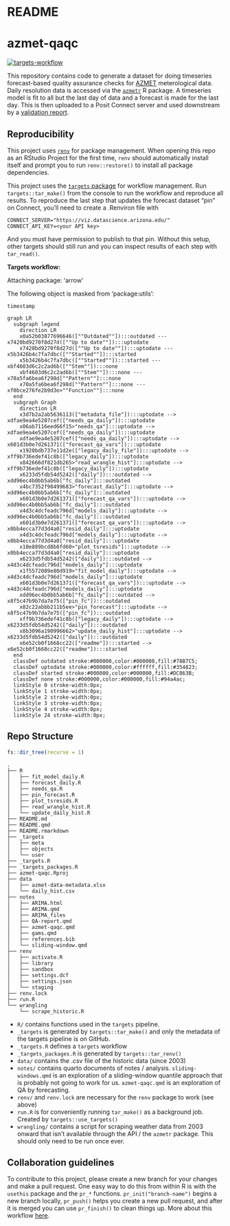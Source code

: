 # README

<!-- README.md is generated from README.qmd. Please edit that file -->

# azmet-qaqc

<!-- badges: start -->

[![targets-workflow](https://github.com/cct-datascience/azmet-qaqc/actions/workflows/targets.yaml/badge.svg)](https://github.com/cct-datascience/azmet-qaqc/actions/workflows/targets.yaml)
<!-- badges: end -->

This repository contains code to generate a dataset for doing timeseries
forecast-based quality assurance checks for
[AZMET](https://ag.arizona.edu/azmet/) meterological data. Daily
resolution data is accessed via the
[`azmetr`](https://github.com/cct-datascience/azmetr) R package. A
timeseries model is fit to all but the last day of data and a forecast
is made for the last day. This is then uploaded to a Posit Connect
server and used downstream by a [validation
report](https://github.com/cct-datascience/azmet-qa-dashboard).

## Reproducibility

This project uses
[`renv`](https://rstudio.github.io/renv/articles/renv.html) for package
management. When opening this repo as an RStudio Project for the first
time, `renv` should automatically install itself and prompt you to run
`renv::restore()` to install all package dependencies.

This project uses the [`targets`
package](https://docs.ropensci.org/targets/) for workflow management.
Run `targets::tar_make()` from the console to run the workflow and
reproduce all results. To reproduce the last step that updates the
forecast dataset “pin” on Connect, you’ll need to create a .Renviron
file with

    CONNECT_SERVER="https://viz.datascience.arizona.edu/"
    CONNECT_API_KEY=<your API key>

And you must have permission to publish to that pin. Without this setup,
other targets should still run and you can inspect results of each step
with `tar_read()`.

**Targets workflow:**

Attaching package: ‘arrow’

The following object is masked from ‘package:utils’:

    timestamp

``` mermaid
graph LR
  subgraph legend
    direction LR
    x0a52b03877696646([""Outdated""]):::outdated --- x7420bd9270f8d27d([""Up to date""]):::uptodate
    x7420bd9270f8d27d([""Up to date""]):::uptodate --- x5b3426b4c7fa7dbc([""Started""]):::started
    x5b3426b4c7fa7dbc([""Started""]):::started --- xbf4603d6c2c2ad6b([""Stem""]):::none
    xbf4603d6c2c2ad6b([""Stem""]):::none --- x70a5fa6bea6f298d[""Pattern""]:::none
    x70a5fa6bea6f298d[""Pattern""]:::none --- xf0bce276fe2b9d3e>""Function""]:::none
  end
  subgraph Graph
    direction LR
    x3d7b2a2ab5636113(["metadata_file"]):::uptodate --> xdfae9ea4e5207cef(["needs_qa_daily"]):::uptodate
    x06ab7116eed66f15>"needs_qa"]:::uptodate --> xdfae9ea4e5207cef(["needs_qa_daily"]):::uptodate
    xdfae9ea4e5207cef(["needs_qa_daily"]):::uptodate --> x601d3b0e7d261371(["forecast_qa_vars"]):::uptodate
    x1920bdb737e11d2e(["legacy_daily_file"]):::uptodate --> xff9b736edef41c8b(["legacy_daily"]):::uptodate
    x842666df821db265>"read_wrangle_hist"]:::uptodate --> xff9b736edef41c8b(["legacy_daily"]):::uptodate
    x6233d5fdb54d5242(["daily"]):::outdated --> xdd96ec4b0bb5ab6b["fc_daily"]:::outdated
    x4bc7352f98499683>"forecast_daily"]:::uptodate --> xdd96ec4b0bb5ab6b["fc_daily"]:::outdated
    x601d3b0e7d261371(["forecast_qa_vars"]):::uptodate --> xdd96ec4b0bb5ab6b["fc_daily"]:::outdated
    x4d3c4dcfeadc796d["models_daily"]:::uptodate --> xdd96ec4b0bb5ab6b["fc_daily"]:::outdated
    x601d3b0e7d261371(["forecast_qa_vars"]):::uptodate --> x0bb4ecca77d3d4a0["resid_daily"]:::uptodate
    x4d3c4dcfeadc796d["models_daily"]:::uptodate --> x0bb4ecca77d3d4a0["resid_daily"]:::uptodate
    x10e889bcd8b0fd60>"plot_tsresids"]:::uptodate --> x0bb4ecca77d3d4a0["resid_daily"]:::uptodate
    x6233d5fdb54d5242(["daily"]):::outdated --> x4d3c4dcfeadc796d["models_daily"]:::uptodate
    x1f5572089e80d919>"fit_model_daily"]:::uptodate --> x4d3c4dcfeadc796d["models_daily"]:::uptodate
    x601d3b0e7d261371(["forecast_qa_vars"]):::uptodate --> x4d3c4dcfeadc796d["models_daily"]:::uptodate
    xdd96ec4b0bb5ab6b["fc_daily"]:::outdated --> x8f5c47b9b7da7e75(["pin_fc"]):::outdated
    x82c22abbb211b5ee>"pin_forecast"]:::uptodate --> x8f5c47b9b7da7e75(["pin_fc"]):::outdated
    xff9b736edef41c8b(["legacy_daily"]):::uptodate --> x6233d5fdb54d5242(["daily"]):::outdated
    x8b3096a190996662>"update_daily_hist"]:::uptodate --> x6233d5fdb54d5242(["daily"]):::outdated
    x6e52cb0f1668cc22(["readme"]):::started --> x6e52cb0f1668cc22(["readme"]):::started
  end
  classDef outdated stroke:#000000,color:#000000,fill:#78B7C5;
  classDef uptodate stroke:#000000,color:#ffffff,fill:#354823;
  classDef started stroke:#000000,color:#000000,fill:#DC863B;
  classDef none stroke:#000000,color:#000000,fill:#94a4ac;
  linkStyle 0 stroke-width:0px;
  linkStyle 1 stroke-width:0px;
  linkStyle 2 stroke-width:0px;
  linkStyle 3 stroke-width:0px;
  linkStyle 4 stroke-width:0px;
  linkStyle 24 stroke-width:0px;
```

## Repo Structure

``` r
fs::dir_tree(recurse = 1)
```

    .
    ├── R
    │   ├── fit_model_daily.R
    │   ├── forecast_daily.R
    │   ├── needs_qa.R
    │   ├── pin_forecast.R
    │   ├── plot_tsresids.R
    │   ├── read_wrangle_hist.R
    │   └── update_daily_hist.R
    ├── README.md
    ├── README.qmd
    ├── README.rmarkdown
    ├── _targets
    │   ├── meta
    │   ├── objects
    │   └── user
    ├── _targets.R
    ├── _targets_packages.R
    ├── azmet-qaqc.Rproj
    ├── data
    │   ├── azmet-data-metadata.xlsx
    │   └── daily_hist.csv
    ├── notes
    │   ├── ARIMA.html
    │   ├── ARIMA.qmd
    │   ├── ARIMA_files
    │   ├── QA-report.qmd
    │   ├── azmet-qaqc.qmd
    │   ├── gams.qmd
    │   ├── references.bib
    │   └── sliding-window.qmd
    ├── renv
    │   ├── activate.R
    │   ├── library
    │   ├── sandbox
    │   ├── settings.dcf
    │   ├── settings.json
    │   └── staging
    ├── renv.lock
    ├── run.R
    └── wrangling
        └── scrape_historic.R

- `R/` contains functions used in the `targets` pipeline.
- `_targets` is generated by `targets::tar_make()` and only the metadata
  of the targets pipeline is on GitHub.
- `_targets.R` defines a `targets` workflow
- `_targets_packages.R` is generated by `targets::tar_renv()`
- `data/` contains the .csv file of the historic data (since 2003)
- `notes/` contains quarto documents of notes / analysis.
  `sliding-windows.qmd` is an exploration of a sliding-window quantile
  approach that is probably not going to work for us. `azmet-qaqc.qmd`
  is an exploration of QA by forecasting.
- `renv/` and `renv.lock` are necessary for the `renv` package to work
  (see above)
- `run.R` is for conveniently running `tar_make()` as a background job.
  Created by `targets::use_targets()`
- `wrangling/` contains a script for scraping weather data from 2003
  onward that isn’t available through the API / the `azmetr` package.
  This should only need to be run once ever.

## Collaboration guidelines

To contribute to this project, please create a new branch for your
changes and make a pull request. One easy way to do this from within R
is with the `usethis` package and the `pr_*` functions.
`pr_init("branch-name")` begins a new branch locally, `pr_push()` helps
you create a new pull request, and after it is merged you can use
`pr_finish()` to clean things up. More about this workflow
[here](https://usethis.r-lib.org/articles/pr-functions.html).
